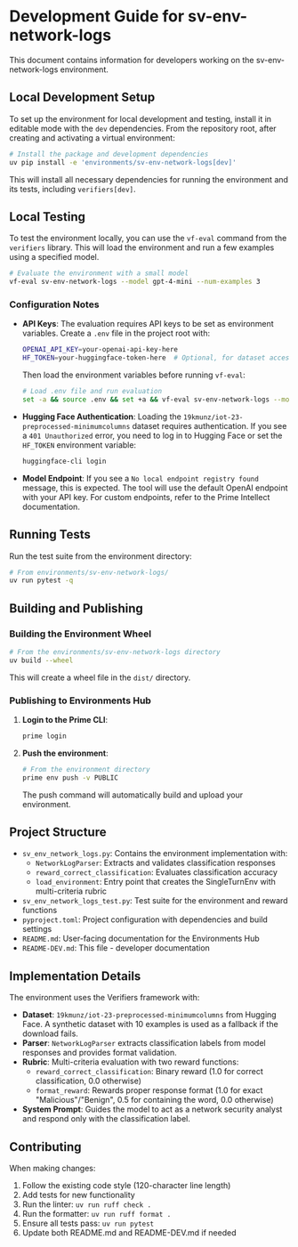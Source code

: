 # Development Guide for sv-env-network-logs

This document contains information for developers working on the sv-env-network-logs environment.

## Local Development Setup

To set up the environment for local development and testing, install it in editable mode with the `dev` dependencies. From the repository root, after creating and activating a virtual environment:

```bash
# Install the package and development dependencies
uv pip install -e 'environments/sv-env-network-logs[dev]'
```

This will install all necessary dependencies for running the environment and its tests, including `verifiers[dev]`.

## Local Testing

To test the environment locally, you can use the `vf-eval` command from the `verifiers` library. This will load the environment and run a few examples using a specified model.

```bash
# Evaluate the environment with a small model
vf-eval sv-env-network-logs --model gpt-4-mini --num-examples 3
```

### Configuration Notes

- **API Keys**: The evaluation requires API keys to be set as environment variables. Create a `.env` file in the project root with:

  ```bash
  OPENAI_API_KEY=your-openai-api-key-here
  HF_TOKEN=your-huggingface-token-here  # Optional, for dataset access
  ```

  Then load the environment variables before running `vf-eval`:

  ```bash
  # Load .env file and run evaluation
  set -a && source .env && set +a && vf-eval sv-env-network-logs --model gpt-4-mini --num-examples 3
  ```

- **Hugging Face Authentication**: Loading the `19kmunz/iot-23-preprocessed-minimumcolumns` dataset requires authentication. If you see a `401 Unauthorized` error, you need to log in to Hugging Face or set the `HF_TOKEN` environment variable:

  ```bash
  huggingface-cli login
  ```

- **Model Endpoint**: If you see a `No local endpoint registry found` message, this is expected. The tool will use the default OpenAI endpoint with your API key. For custom endpoints, refer to the Prime Intellect documentation.

## Running Tests

Run the test suite from the environment directory:

```bash
# From environments/sv-env-network-logs/
uv run pytest -q
```

## Building and Publishing

### Building the Environment Wheel

```bash
# From the environments/sv-env-network-logs directory
uv build --wheel
```

This will create a wheel file in the `dist/` directory.

### Publishing to Environments Hub

1. **Login to the Prime CLI**:

   ```bash
   prime login
   ```

2. **Push the environment**:

   ```bash
   # From the environment directory
   prime env push -v PUBLIC
   ```

   The push command will automatically build and upload your environment.

## Project Structure

- `sv_env_network_logs.py`: Contains the environment implementation with:
  - `NetworkLogParser`: Extracts and validates classification responses
  - `reward_correct_classification`: Evaluates classification accuracy
  - `load_environment`: Entry point that creates the SingleTurnEnv with multi-criteria rubric
- `sv_env_network_logs_test.py`: Test suite for the environment and reward functions
- `pyproject.toml`: Project configuration with dependencies and build settings
- `README.md`: User-facing documentation for the Environments Hub
- `README-DEV.md`: This file - developer documentation

## Implementation Details

The environment uses the Verifiers framework with:

- **Dataset**: `19kmunz/iot-23-preprocessed-minimumcolumns` from Hugging Face. A synthetic dataset with 10 examples is used as a fallback if the download fails.
- **Parser**: `NetworkLogParser` extracts classification labels from model responses and provides format validation.
- **Rubric**: Multi-criteria evaluation with two reward functions:
  - `reward_correct_classification`: Binary reward (1.0 for correct classification, 0.0 otherwise)
  - `format_reward`: Rewards proper response format (1.0 for exact "Malicious"/"Benign", 0.5 for containing the word, 0.0 otherwise)
- **System Prompt**: Guides the model to act as a network security analyst and respond only with the classification label.

## Contributing

When making changes:

1. Follow the existing code style (120-character line length)
2. Add tests for new functionality
3. Run the linter: `uv run ruff check .`
4. Run the formatter: `uv run ruff format .`
5. Ensure all tests pass: `uv run pytest`
6. Update both README.md and README-DEV.md if needed
